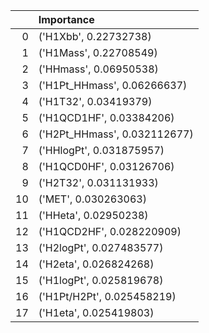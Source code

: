 |    | Importance                   |
|---:|:-----------------------------|
|  0 | ('H1Xbb', 0.22732738)        |
|  1 | ('H1Mass', 0.22708549)       |
|  2 | ('HHmass', 0.06950538)       |
|  3 | ('H1Pt_HHmass', 0.06266637)  |
|  4 | ('H1T32', 0.03419379)        |
|  5 | ('H1QCD1HF', 0.03384206)     |
|  6 | ('H2Pt_HHmass', 0.032112677) |
|  7 | ('HHlogPt', 0.031875957)     |
|  8 | ('H1QCD0HF', 0.03126706)     |
|  9 | ('H2T32', 0.031131933)       |
| 10 | ('MET', 0.030263063)         |
| 11 | ('HHeta', 0.02950238)        |
| 12 | ('H1QCD2HF', 0.028220909)    |
| 13 | ('H2logPt', 0.027483577)     |
| 14 | ('H2eta', 0.026824268)       |
| 15 | ('H1logPt', 0.025819678)     |
| 16 | ('H1Pt/H2Pt', 0.025458219)   |
| 17 | ('H1eta', 0.025419803)       |
